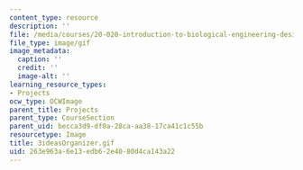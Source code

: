 ```yaml
---
content_type: resource
description: ''
file: /media/courses/20-020-introduction-to-biological-engineering-design-spring-2009/263e963a6e13edb62e4080d4ca143a22_3ideasOrganizer.gif
file_type: image/gif
image_metadata:
  caption: ''
  credit: ''
  image-alt: ''
learning_resource_types:
- Projects
ocw_type: OCWImage
parent_title: Projects
parent_type: CourseSection
parent_uid: becca3d9-df0a-28ca-aa38-17ca41c1c55b
resourcetype: Image
title: 3ideasOrganizer.gif
uid: 263e963a-6e13-edb6-2e40-80d4ca143a22
---
```

